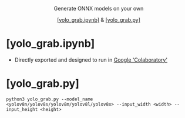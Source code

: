 <!--

    https://github.com/RedefinedVision/revision/
    Modified on 02/08/2024 ~ lemonek
    
    -->

<p align="center">
  Generate ONNX models on your own
</p>

<p align="center">
  <a href="https://github.com/RedefinedVision/download/blob/main/YOLO/yolo_grab.ipynb">[yolo_grab.ipynb]</a>
  &
  <a href="https://github.com/RedefinedVision/download/blob/main/YOLO/yolo_grab.py">[yolo_grab.py]</a>
</p>

# [yolo_grab.ipynb]
- Directly exported and designed to run in [Google 'Colaboratory'](https://colab.research.google.com/)

# [yolo_grab.py]
```
python3 yolo_grab.py --model_name <yolov8n/yolov8s/yolov8m/yolov8l/yolov8x> --input_width <width> --input_height <height>
```
